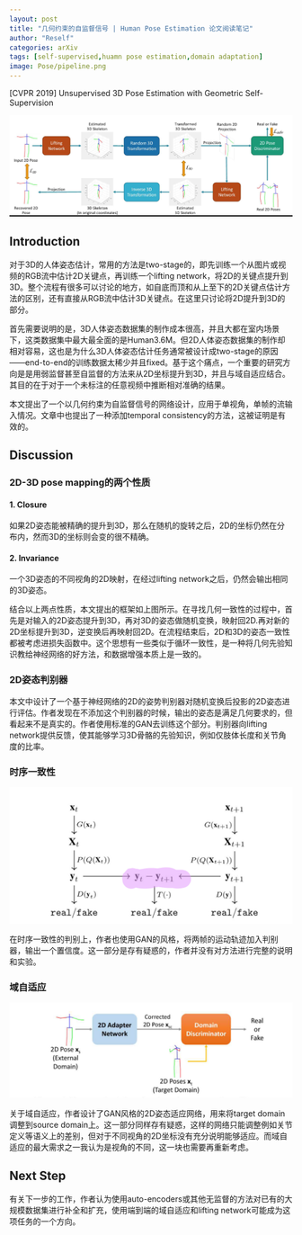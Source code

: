 ```yaml
---
layout: post
title: "几何约束的自监督信号 | Human Pose Estimation 论文阅读笔记"
author: "Reself"
categories: arXiv
tags: [self-supervised,huamn pose estimation,domain adaptation]
image: Pose/pipeline.png
---
```



[CVPR 2019] Unsupervised 3D Pose Estimation with Geometric Self-Supervision

![](../assets/img/Pose/pipeline.png)

## Introduction

对于3D的人体姿态估计，常用的方法是two-stage的，即先训练一个从图片或视频的RGB流中估计2D关键点，再训练一个lifting network，将2D的关键点提升到3D。整个流程有很多可以讨论的地方，如自底而顶和从上至下的2D关键点估计方法的区别，还有直接从RGB流中估计3D关键点。在这里只讨论将2D提升到3D的部分。

首先需要说明的是，3D人体姿态数据集的制作成本很高，并且大都在室内场景下，这类数据集中最大最全面的是Human3.6M。但2D人体姿态数据集的制作却相对容易，这也是为什么3D人体姿态估计任务通常被设计成two-stage的原因——end-to-end的训练数据太稀少并且fixed。基于这个痛点，一个重要的研究方向是是用弱监督甚至自监督的方法来从2D坐标提升到3D，并且与域自适应结合。其目的在于对于一个未标注的任意视频中推断相对准确的结果。

本文提出了一个以几何约束为自监督信号的网络设计，应用于单视角，单帧的流输入情况。文章中也提出了一种添加temporal consistency的方法，这被证明是有效的。

## Discussion

### 2D-3D pose mapping的两个性质

#### 1. Closure
   
如果2D姿态能被精确的提升到3D，那么在随机的旋转之后，2D的坐标仍然在分布内，然而3D的坐标则会变的很不精确。

#### 2. Invariance

一个3D姿态的不同视角的2D映射，在经过lifting network之后，仍然会输出相同的3D姿态。

结合以上两点性质，本文提出的框架如上图所示。在寻找几何一致性的过程中，首先是对输入的2D姿态提升到3D，再对3D的姿态做随机变换，映射回2D.再对新的2D坐标提升到3D，逆变换后再映射回2D。在流程结束后，2D和3D的姿态一致性都被考虑进损失函数中。这个思想有一些类似于循环一致性，是一种将几何先验知识教给神经网络的好方法，和数据增强本质上是一致的。

### 2D姿态判别器

本文中设计了一个基于神经网络的2D的姿势判别器对随机变换后投影的2D姿态进行评估。作者发现在不添加这个判别器的时候，输出的姿态是满足几何要求的，但看起来不是真实的。作者使用标准的GAN去训练这个部分。判别器向lifting network提供反馈，使其能够学习3D骨骼的先验知识，例如仅肢体长度和关节角度的比率。

### 时序一致性

![](../assets/img/Pose/temporal.png)

在时序一致性的判别上，作者也使用GAN的风格，将两帧的运动轨迹加入判别器，输出一个置信度。这一部分是存有疑惑的，作者并没有对方法进行完整的说明和实验。

### 域自适应

![](../assets/img/Pose/domain.png)

关于域自适应，作者设计了GAN风格的2D姿态适应网络，用来将target domain调整到source domain上。这一部分同样存有疑惑，这样的网络只能调整例如关节定义等语义上的差别，但对于不同视角的2D坐标没有充分说明能够适应。而域自适应的最大需求之一我认为是视角的不同，这一块也需要再重新考虑。

## Next Step

有关下一步的工作，作者认为使用auto-encoders或其他无监督的方法对已有的大规模数据集进行补全和扩充，使用端到端的域自适应和lifting network可能成为这项任务的一个方向。